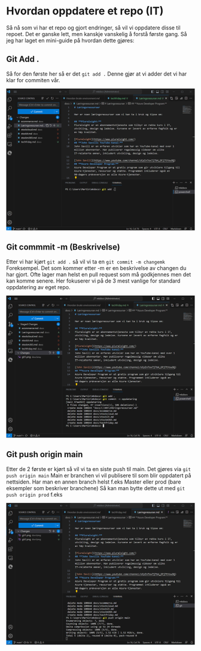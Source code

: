 # Hvordan oppdatere et repo (IT)

Så nå som vi har et repo og gjort endringer, så vil vi oppdatere disse til repoet. Det er ganske lett, men kanskje vanskelig å forstå første gang. Så jeg har laget en mini-guide på hvordan dette gjøres:

## Git Add .

Så for den første her så er det `git add .` Denne gjør at vi adder det vi har klar for commiten vår.

![git add](\img\git1.png)

## Git commmit -m (Beskrivelse)

Etter vi har kjørt `git add .` så vil vi ta en `git commit -m changemk` Foreksempel. Det som kommer etter -m er en beskrivelse av changen du har gjort. Ofte lager man helst en pull request som må godkjennes men det kan komme senere. Her fokuserer vi på de 3 mest vanlige for standard oppdatering av eget repo.

![git commit](\img\git2.png)
## Git push origin main

Etter de 2 første er kjørt så vil vi ta en siste push til main. Det gjøres via `git push origin main` Main er branchen vi vil publisere til som blir oppdatert på nettsiden. Har man en annen branch helst f.eks Master eller prod (bare eksempler som beskriver branchene) Så kan man bytte dette ut med `git push origin prod` f.eks

![git push](\img\git3.png)

